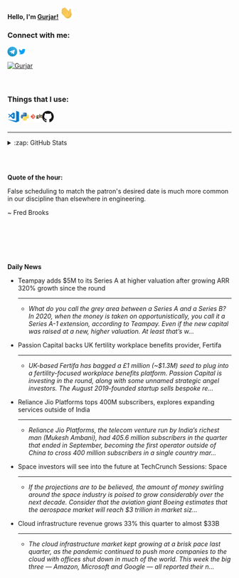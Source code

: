 #### Hello, I'm [Gurjar!](https://GurjarKing.github.io) <img src="https://raw.githubusercontent.com/ABSphreak/ABSphreak/master/gifs/Hi.gif" width="30px"></h2>


### Connect with me:

[<img align="left" alt="Gurjar | Telegram" width="22px" src="https://raw.githubusercontent.com/github/explore/80688e429a7d4ef2fca1e82350fe8e3517d3494d/topics/telegram/telegram.png" />][Telegram]
[<img align="left" alt="Gurjar | Twitter" width="22px" src="https://raw.githubusercontent.com/github/explore/80688e429a7d4ef2fca1e82350fe8e3517d3494d/topics/twitter/twitter.png" />][Twitter]
<br >
<br >
<a href="https://github.com/GurjarKing"><img src="https://komarev.com/ghpvc/?username=GurjarKing" alt="Gurjar" /></a> <br />
<br />
<br />
<!-- <br >

![](https://visitor-badge.glitch.me/badge?page_id=GurjarKing)

<br /> -->

### Things that I use:

[<img align="left" alt="Visual Studio Code" width="26px" src="https://raw.githubusercontent.com/github/explore/80688e429a7d4ef2fca1e82350fe8e3517d3494d/topics/visual-studio-code/visual-studio-code.png" />][VSCode]
[<img align="left" alt="Python" width="26px" src="https://raw.githubusercontent.com/github/explore/80688e429a7d4ef2fca1e82350fe8e3517d3494d/topics/python/python.png" />][Python]
[<img align="left" alt="Git" width="26px" src="https://raw.githubusercontent.com/github/explore/80688e429a7d4ef2fca1e82350fe8e3517d3494d/topics/git/git.png" />][Git]
[<img align="left" alt="GitHub" width="26px" src="https://raw.githubusercontent.com/github/explore/78df643247d429f6cc873026c0622819ad797942/topics/github/github.png" />][Github]

<br />
<br />

---
<details>
  <summary>:zap: GitHub Stats</summary>

<img align="left" alt="Gurjar's Github Stats" src="https://github-readme-stats.vercel.app/api?username=GurjarKing&show_icons=true&hide_border=true&count_private=true&include_all_commit=true&theme=algolia" />

</details>

<!-- ### 🔔 My latest tweet
<a href="https://twitter.com/Gurjar_King43" target="_blank">
	<img src="https://github.com/GurjarKing/GurjarKing/raw/master/tweet.png" width="70%" align="center" alt="Click to view on Twitter" title="My latest tweet, as an image"/>
</a> -->
<br>

<pre>

</pre>

**Quote of the hour:**

False scheduling to match the patron's desired date is much more common in our discipline than elsewhere in engineering.

~ Fred Brooks
<pre>

</pre>
<br>
<pre>


</pre>
<strong>Daily News</strong>
  
  - Teampay adds $5M to its Series A at higher valuation after growing ARR 320% growth since the round
     <hr/>
     
      - *What do you call the grey area between a Series A and a Series B? In 2020, when the money is taken on opportunistically, you call it a Series A-1 extension, according to Teampay. Even if the new capital was raised at a new, higher valuation. At least that’s w…*
     
  - Passion Capital backs UK fertility workplace benefits provider, Fertifa
      <hr/>
      
      - *UK-based Fertifa has bagged a £1 million (~$1.3M) seed to plug into a fertility-focused workplace benefits platform. Passion Capital is investing in the round, along with some unnamed strategic angel investors. The August 2019-founded startup sells bespoke re…*
      
  - Reliance Jio Platforms tops 400M subscribers, explores expanding services outside of India
      <hr/>
      
      - *Reliance Jio Platforms, the telecom venture run by India’s richest man (Mukesh Ambani), had 405.6 million subscribers in the quarter that ended in September, becoming the first operator outside of China to cross 400 million subscribers in a single country mar…*
      
  - Space investors will see into the future at TechCrunch Sessions: Space
      <hr/>
      
      - *If the projections are to be believed, the amount of money swirling around the space industry is poised to grow considerably over the next decade. Consider that the aviation giant Boeing estimates that the aerospace market will reach $3 trillion in market siz…*
       
  - Cloud infrastructure revenue grows 33% this quarter to almost $33B
      <hr/>
       
       - *The cloud infrastructure market kept growing at a brisk pace last quarter, as the pandemic continued to push more companies to the cloud with offices shut down in much of the world. This week the big three — Amazon, Microsoft and Google — all reported their n…*
      

<br />

[VSCode]: https://code.visualstudio.com/
[Python]: https://www.python.org/
[Git]: https://git-scm.com/
[Github]: https://github.com/
[Telegram]: https://t.me/Gurjar_King/
[Twitter]: https://twitter.com/Gurjar_King43/

